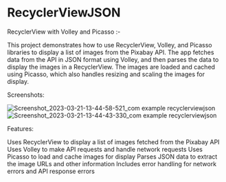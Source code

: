 # RecyclerViewJSON

RecyclerView with Volley and Picasso :-


This project demonstrates how to use RecyclerView, Volley, and Picasso libraries to display a list of images from the Pixabay API. The app fetches data from the API in JSON format using Volley, and then parses the data to display the images in a RecyclerView. The images are loaded and cached using Picasso, which also handles resizing and scaling the images for display.


Screenshots:

![Screenshot_2023-03-21-13-44-58-521_com example recyclerviewjson](https://user-images.githubusercontent.com/67218746/226554730-24900e6e-085c-41f0-9e63-30e69eb82c21.jpg)
![Screenshot_2023-03-21-13-44-43-330_com example recyclerviewjson](https://user-images.githubusercontent.com/67218746/226554745-89f8a826-b63f-4d87-8036-46024ba22eef.jpg)


Features:


Uses RecyclerView to display a list of images fetched from the Pixabay API
Uses Volley to make API requests and handle network requests
Uses Picasso to load and cache images for display
Parses JSON data to extract the image URLs and other information
Includes error handling for network errors and API response errors
